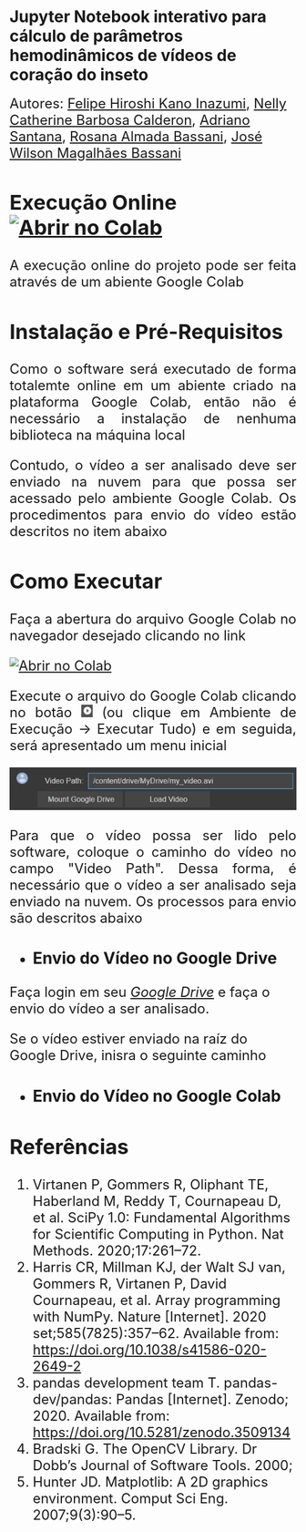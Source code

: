 # Jupyter Notebook interativo para cálculo de parâmetros hemodinâmicos de vídeos de coração do inseto

<font size=5>Autores: [Felipe Hiroshi Kano Inazumi](mailto:f215696@dac.unicamp.br),
[Nelly Catherine Barbosa Calderon](mailto:n160942@dac.unicamp.br), 
[Adriano Santana](mailto:adriano.rsantana@gmail.com),
[Rosana Almada Bassani](mailto:arbassani@unicamp.br), 
[José Wilson Magalhães Bassani](bassani@unicamp.br)

## Execução Online  [![Abrir no Colab](https://colab.research.google.com/assets/colab-badge.svg)](https://colab.research.google.com/github/fehiroshii/JupyterNTB/blob/main/online/google_colab/main_ntb.ipynb)
<p style='text-align: justify;'> A execução online do projeto pode ser feita através de um abiente Google Colab </p>

## Instalação e Pré-Requisitos

<p style='text-align: justify;'> Como o software será executado de forma totalemte online em um abiente criado na plataforma Google Colab, então não é necessário a instalação de nenhuma biblioteca na máquina local</p>

<p style='text-align: justify;'> Contudo, o vídeo a ser analisado deve ser enviado na nuvem para que possa ser acessado pelo ambiente Google Colab. Os procedimentos para envio do vídeo estão descritos no item abaixo</p>

## Como Executar

<p style='text-align: justify;'> Faça a abertura do arquivo Google Colab no navegador desejado clicando no link </p>  

[![Abrir no Colab](https://colab.research.google.com/assets/colab-badge.svg)](https://colab.research.google.com/github/fehiroshii/JupyterNTB/blob/main/online/google_colab/main_ntb.ipynb) 

<p style='text-align: justify;'> Execute o arquivo do Google Colab clicando no botão 
<img src="./google_colab/images/run.png" width="4%" height='4%'> (ou clique em Ambiente de Execução -> Executar Tudo) e em seguida, será apresentado um menu inicial</p>

![image info](./google_colab/images/colab_menu.png)

<p style='text-align: justify;'>Para que o vídeo possa ser lido pelo software, coloque o caminho do vídeo no campo "Video Path". Dessa forma, é necessário que o vídeo a ser analisado seja enviado na nuvem. Os processos para envio são descritos abaixo</p>

- ### Envio do Vídeo no Google Drive

Faça login em seu *[Google Drive](https://drive.google.com/drive/u/0/my-drive)* e faça o envio do vídeo a ser analisado.

Se o vídeo estiver enviado na raíz do Google Drive, inisra o seguinte caminho 



- ### Envio do Vídeo no Google Colab









  

## Referências

1.	Virtanen P, Gommers R, Oliphant TE, Haberland M, Reddy T, Cournapeau D, et al. SciPy 1.0: Fundamental Algorithms for Scientific Computing in Python. Nat Methods. 2020;17:261–72. 
2.	Harris CR, Millman KJ, der Walt SJ van, Gommers R, Virtanen P, David Cournapeau, et al. Array programming with NumPy. Nature [Internet]. 2020 set;585(7825):357–62. Available from: https://doi.org/10.1038/s41586-020-2649-2
3.	pandas development team T. pandas-dev/pandas: Pandas [Internet]. Zenodo; 2020. Available from: https://doi.org/10.5281/zenodo.3509134
4.	Bradski G. The OpenCV Library. Dr Dobb’s Journal of Software Tools. 2000; 
5.	Hunter JD. Matplotlib: A 2D graphics environment. Comput Sci Eng. 2007;9(3):90–5. 